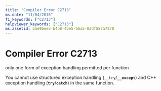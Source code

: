 ```yaml
---
title: "Compiler Error C2713"
ms.date: "11/04/2016"
f1_keywords: ["C2713"]
helpviewer_keywords: ["C2713"]
ms.assetid: bae9bee3-b4b8-4be5-b6a5-02df587a7278
---
```

# Compiler Error C2713

only one form of exception handling permitted per function

You cannot use structured exception handling (`__try`/**`__except`**) and C++ exception handling (**`try`**/**`catch`**) in the same function.
